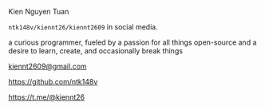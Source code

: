 <!-- [![Readme Card](https://github-readme-stats.vercel.app/api/pin/?username=ntk148v&repo=lets-go&show_owner=true)](https://github.com/ntk148v/lets-go)
[![Readme Card](https://github-readme-stats.vercel.app/api/pin/?username=ntk148v&repo=dotboss&show_owner=true)](https://github.com/ntk148v/dotboss)
[![Readme Card](https://github-readme-stats.vercel.app/api/pin/?username=openstack&repo=zun&show_owner=true)](https://github.com/openstack/zun)
[![Readme Card](https://github-readme-stats.vercel.app/api/pin/?username=openstack&repo=kolla-ansible&show_owner=true)](https://github.com/openstack/kolla-ansible)
[![Readme Card](https://github-readme-stats.vercel.app/api/pin/?username=prometheus&repo=prometheus&show_owner=true)](https://github.com/prometheus/prometheus)
[![Readme Card](https://github-readme-stats.vercel.app/api/pin/?username=gophercloud&repo=gophercloud&show_owner=true)](https://github.com/gophercloud/gophercloud)
[![Readme Card](https://github-readme-stats.vercel.app/api/pin/?username=vCloud-DFTBA&repo=faythe&show_owner=true)](https://github.com/vCloud-DFTBA/faythe)
[![Readme Card](https://github-readme-stats.vercel.app/api/pin/?username=hashicorp&repo=nomad-pack&show_owner=true)](https://github.com/hashicorp/nomad-pack) -->

<!-- <img align="left" height="170" src="https://i.kym-cdn.com/photos/images/newsfeed/000/538/716/7f5.gif" style="margin: 10px;"/>

```diff
╭─[ubuntu] as kiennt2609 in ~
╰──➤ fetch
@@i'm Kien (ntk148v, kiennt26, kiennt2609 - also me)@@
- trying to program something
+ im from Vietnam
! i like basketball
# and i like to "rice" linux. <3
```
-->

Kien Nguyen Tuan

`ntk148v/kiennt26/kiennt2609` in social media.

a curious programmer, fueled by a passion for all things open-source and a desire to learn, create, and occasionally break things

kiennt2609@gmail.com

https://github.com/ntk148v

https://t.me/@kiennt26

